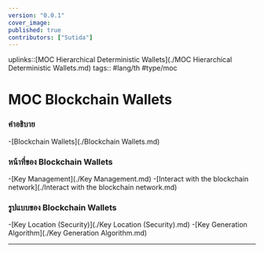 ```yaml
---
version: "0.0.1"
cover_image:
published: true
contributors: ["Sutida"]
---
```

uplinks::[MOC Hierarchical Deterministic Wallets](./MOC Hierarchical Deterministic Wallets.md)
tags:: #lang/th #type/moc

#   MOC Blockchain Wallets
### คำอธิบาย
-[Blockchain Wallets](./Blockchain Wallets.md)

### หน้าที่ของ Blockchain Wallets
-[Key Management](./Key Management.md)
-[Interact with the blockchain network](./Interact with the blockchain network.md)

### รูปแบบของ Blockchain Wallets
-[Key Location (Security)](./Key Location (Security).md)
-[Key Generation Algorithm](./Key Generation Algorithm.md)

---
